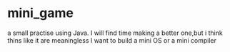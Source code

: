 # mini_game
a small practise using Java.
I will find time making a better one,but i think thins like it are meaningless
I want to build a mini OS or a mini compiler
